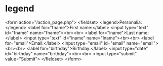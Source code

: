 # legend
&lt;form action="/action_page.php">   &lt;fieldset>     &lt;legend>Personalia:&lt;/legend>     &lt;label for="fname">First name:&lt;/label>     &lt;input type="text" id="fname" name="fname">&lt;br>&lt;br>     &lt;label for="lname">Last name:&lt;/label>     &lt;input type="text" id="lname" name="lname">&lt;br>&lt;br>     &lt;label for="email">Email:&lt;/label>     &lt;input type="email" id="email" name="email">&lt;br>&lt;br>     &lt;label for="birthday">Birthday:&lt;/label>     &lt;input type="date" id="birthday" name="birthday">&lt;br>&lt;br>     &lt;input type="submit" value="Submit">   &lt;/fieldset> &lt;/form>
